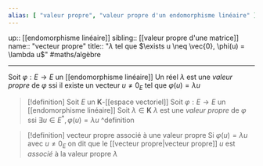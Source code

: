 ```yaml
---
alias: [ "valeur propre", "valeur propre d'un endomorphisme linéaire" ]
---
```

up:: [[endomorphisme linéaire]]
sibling:: [[valeur propre d'une matrice]]
name:: "vecteur propre"
title:: "$\lambda$ tel que $\exists u \neq \vec{0}, \phi(u) = \lambda u$"
#maths/algèbre 

----
Soit $\varphi  : E \to E$ un [[endomorphisme linéaire]]
Un réel $\lambda$ est une _valeur propre_ de $\varphi$ ssi il existe un vecteur $u \neq 0_{E}$ tel que $\varphi(u)=\lambda u$

> [!definition] 
> Soit $E$ un $\mathbf{K}$-[[espace vectoriel]]
> Soit $\varphi : E \to E$ un [[endomorphisme linéaire]]
> Soit $\lambda \in \mathbf{K}$
> $\lambda$ est une _valeur propre_ de $\varphi$ ssi $\exists u \in E^{*}, \varphi(u)=\lambda u$
^definition

> [!definition] vecteur propre associé à une valeur propre
> Si $\varphi(u) = \lambda u$ avec $u \neq 0_{E}$
> on dit que le [[vecteur propre|vecteur propre]] $u$ est _associé_ à la valeur propre $\lambda$


